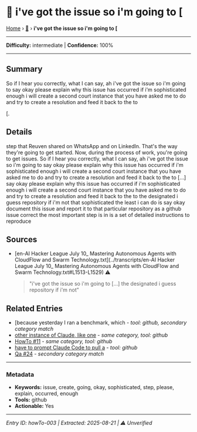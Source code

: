 # 🔧 i've got the issue so i'm going to [

[Home](../index.md) › [🔧](./) › **i've got the issue so i'm going to [**

---

**Difficulty:** intermediate | **Confidence:** 100%

---


## Summary
So if I hear you
correctly, what I can say, ah
i've got the issue so i'm going to
say okay please explain why this
issue has occurred if i'm sophisticated
enough i will create a second court instance
that you have asked me to do and try to
create a resolution and feed it back to the to

[.

## Details
step that Reuven shared on WhatsApp
and on LinkedIn. That's the way they're going to get started. Now, during the
process of work, you're going
to get issues. So if I hear you
correctly, what I can say, ah
i've got the issue so i'm going to
say okay please explain why this
issue has occurred if i'm sophisticated
enough i will create a second court instance
that you have asked me to do and try to
create a resolution and feed it back to the to
[...]
say okay please explain why this
issue has occurred if i'm sophisticated
enough i will create a second court instance
that you have asked me to do and try to
create a resolution and feed it back to the to
the designated i guess repository if i'm not
that sophisticated the least i can do is
say okay document this issue and report it
to that particular repository as a github
issue correct the most important step is in
is a set of detailed instructions to reproduce





## Sources
- [en-AI Hacker League July 10_ Mastering Autonomous Agents with CloudFlow and Swarm Technology.txt](../transcripts/en-AI Hacker League July 10_ Mastering Autonomous Agents with CloudFlow and Swarm Technology.txt#L1513-L1529) ⚠️
  > "i've got the issue so i'm going to [...] the designated i guess repository if i'm not"

## Related Entries

- [because yesterday I ran a benchmark, which [](../qa/qa-001.md) - *tool: github, secondary category match*
- [other instance of Claude, like one](../how-to/howTo-004.md) - *same category, tool: github*
- [HowTo #11](../how-to/howTo-008.md) - *same category, tool: github*
- [have to prompt Claude Code to pull a](../gotchas/gotcha-001.md) - *tool: github*
- [Qa #24](../qa/qa-002.md) - *secondary category match*


---

### Metadata
- **Keywords:** issue, create, going, okay, sophisticated, step, please, explain, occurred, enough
- **Tools:** github
- **Actionable:** Yes

---

*Entry ID: howTo-003 | Extracted: 2025-08-21 | ⚠️ Unverified*
